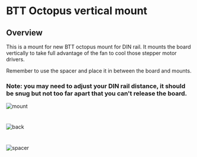# BTT Octopus vertical mount

## Overview
This is a mount for new BTT octopus mount for DIN rail. It mounts the board vertically to take full advantage of the fan to cool those stepper motor drivers.

Remember to use the spacer and place it in between the board and mounts.

### Note: you may need to adjust your DIN rail distance, it should be snug but not too far apart that you can't release the board.

![mount](./img/mount.jpg)
#
![back](./img/back.jpg)
#
![spacer](./img/spacer.jpg)